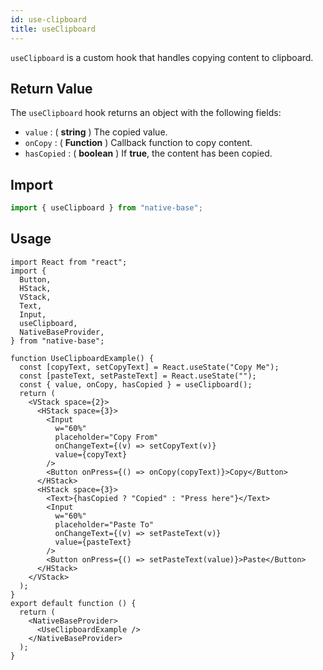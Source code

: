 ```yaml
---
id: use-clipboard
title: useClipboard
---
```


`useClipboard` is a custom hook that handles copying content to clipboard.

## Return Value

The `useClipboard` hook returns an object with the following fields:

- `value` : ( **string** ) The copied value.
- `onCopy` : ( **Function** ) Callback function to copy content.
- `hasCopied` : ( **boolean** ) If **true**, the content has been copied.

## Import

```jsx
import { useClipboard } from "native-base";
```

## Usage

```SnackPlayer name=useClipboard%20Usage
import React from "react";
import {
  Button,
  HStack,
  VStack,
  Text,
  Input,
  useClipboard,
  NativeBaseProvider,
} from "native-base";

function UseClipboardExample() {
  const [copyText, setCopyText] = React.useState("Copy Me");
  const [pasteText, setPasteText] = React.useState("");
  const { value, onCopy, hasCopied } = useClipboard();
  return (
    <VStack space={2}>
      <HStack space={3}>
        <Input
          w="60%"
          placeholder="Copy From"
          onChangeText={(v) => setCopyText(v)}
          value={copyText}
        />
        <Button onPress={() => onCopy(copyText)}>Copy</Button>
      </HStack>
      <HStack space={3}>
        <Text>{hasCopied ? "Copied" : "Press here"}</Text>
        <Input
          w="60%"
          placeholder="Paste To"
          onChangeText={(v) => setPasteText(v)}
          value={pasteText}
        />
        <Button onPress={() => setPasteText(value)}>Paste</Button>
      </HStack>
    </VStack>
  );
}
export default function () {
  return (
    <NativeBaseProvider>
      <UseClipboardExample />
    </NativeBaseProvider>
  );
}
```
